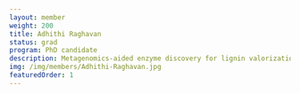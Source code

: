 ```yaml
---
layout: member
weight: 200
title: Adhithi Raghavan
status: grad
program: PhD candidate
description: Metagenomics-aided enzyme discovery for lignin valorization 
img: /img/members/Adhithi-Raghavan.jpg
featuredOrder: 1
---
```

